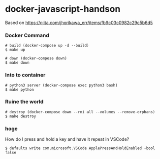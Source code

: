 # docker-javascript-handson
Based on https://qiita.com/jhorikawa_err/items/fb9c03c0982c29c5b6d5


### Docker Command
```
# build (docker-compose up -d --build)
$ make up

# down (docker-compose down)
$ make down
```

### Into to container
```
# python3 server (docker-compose exec python3 bash)
$ make python
```


### Ruine the world
```
# destroy (docker-compose down --rmi all --volumes --remove-orphans)
$ make destroy
```


### hoge
How do I press and hold a key and have it repeat in VSCode?
```
$ defaults write com.microsoft.VSCode ApplePressAndHoldEnabled -bool false

```